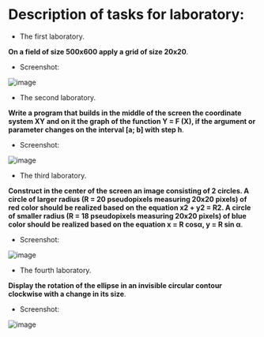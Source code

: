 # Description of tasks for laboratory:

* The first laboratory.

**On a field of size 500x600 apply a grid of size 20x20**.

* Screenshot:

![image](https://user-images.githubusercontent.com/57871748/137871837-f5a28fb6-0e63-430d-a60e-b1a72241abfe.png)


* The second laboratory.

**Write a program that builds in the middle of the screen the coordinate 
system XY and on it the graph of the function Y = F (X), if the argument or parameter changes on the interval [a; b] with step h**.

* Screenshot:

![image](https://user-images.githubusercontent.com/57871748/137872051-bff55944-0dd7-47a2-93c7-90f0fd2f1560.png)


* The third laboratory.

**Construct in the center of the screen an image consisting of 2 circles. A circle of larger radius (R = 20 pseudopixels measuring 20x20 pixels) of red color should be realized based on the equation x2 + y2 = R2. A circle of smaller radius (R = 18 pseudopixels measuring 20x20 pixels) of blue color should be realized based on the equation x = R cosα, y = R sin α**.

* Screenshot:

![image](https://user-images.githubusercontent.com/57871748/137871606-05537fcf-4198-463f-94c7-8f72bba55817.png)


* The fourth laboratory.

**Display the rotation of the ellipse in an invisible circular contour clockwise with a change in its size**.

* Screenshot:

![image](https://user-images.githubusercontent.com/57871748/137872223-44c1d822-cf21-4784-a370-1a3021ff9c89.png)


